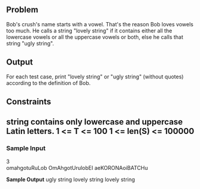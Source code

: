 ## Problem
Bob's crush's name starts with a vowel. That's the reason Bob loves vowels too much. He calls a string "lovely string" if it contains either all the lowercase vowels or all the uppercase vowels or both, else he calls that string "ugly string". 

## Output
For each test case, print "lovely string" or "ugly string"  (without quotes)  according to the definition of Bob.

## Constraints
string contains only lowercase and uppercase Latin letters. 
1 <= T <= 100
1 <= len(S) <= 100000
---
### Sample Input
3					
omahgotuRuLob
OmAhgotUrulobEI
aeKORONAoiBATCHu

**Sample Output** 
ugly string
lovely string
lovely string

